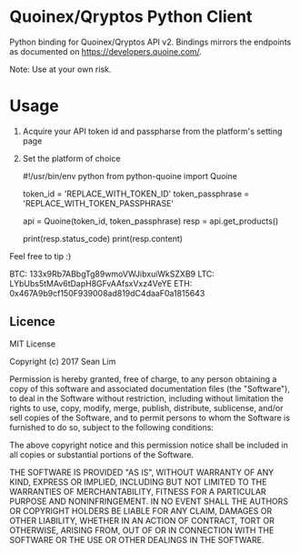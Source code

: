 # Quoinex/Qryptos Python Client

Python binding for Quoinex/Qryptos API v2.
Bindings mirrors the endpoints as documented on https://developers.quoine.com/.

Note: Use at your own risk.

# Usage

1. Acquire your API token id and passpharse from the platform's setting page
2. Set the platform of choice

    #!/usr/bin/env python
    from python-quoine import Quoine

    token_id = 'REPLACE_WITH_TOKEN_ID'
    token_passphrase = 'REPLACE_WITH_TOKEN_PASSPHRASE'

    api = Quoine(token_id, token_passphrase)
    resp = api.get_products()

    print(resp.status_code)
    print(resp.content)


Feel free to tip :)

BTC: 133x9Rb7ABbgTg89wmoVWJibxuiWkSZXB9
LTC: LYbUbs5tMAv6tDapH8GFvAAfsxVxz4VeYE
ETH: 0x467A9b9cf150F939008ad819dC4daaF0a1815643

## Licence

MIT License

Copyright (c) 2017 Sean Lim

Permission is hereby granted, free of charge, to any person obtaining a copy
of this software and associated documentation files (the "Software"), to deal
in the Software without restriction, including without limitation the rights
to use, copy, modify, merge, publish, distribute, sublicense, and/or sell
copies of the Software, and to permit persons to whom the Software is
furnished to do so, subject to the following conditions:

The above copyright notice and this permission notice shall be included in all
copies or substantial portions of the Software.

THE SOFTWARE IS PROVIDED "AS IS", WITHOUT WARRANTY OF ANY KIND, EXPRESS OR
IMPLIED, INCLUDING BUT NOT LIMITED TO THE WARRANTIES OF MERCHANTABILITY,
FITNESS FOR A PARTICULAR PURPOSE AND NONINFRINGEMENT. IN NO EVENT SHALL THE
AUTHORS OR COPYRIGHT HOLDERS BE LIABLE FOR ANY CLAIM, DAMAGES OR OTHER
LIABILITY, WHETHER IN AN ACTION OF CONTRACT, TORT OR OTHERWISE, ARISING FROM,
OUT OF OR IN CONNECTION WITH THE SOFTWARE OR THE USE OR OTHER DEALINGS IN THE
SOFTWARE.
